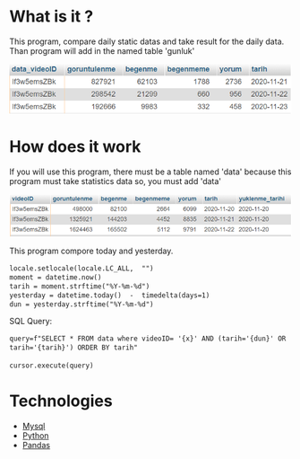 # What is it ?

  

This program, compare daily static datas and take result for the daily data. Than program will add in the named table 'gunluk'

![enter image description here](https://github.com/MrSipahi/Youtube_daily_data/blob/main/photo/daily.PNG?raw=true)

# How does it work

If you will use this program, there must be a table named 'data' because this program must take statistics data so, you must add 'data'

![enter image description here](https://github.com/MrSipahi/Youtube_daily_data/blob/main/photo/data.PNG?raw=true)

  
This program compore today and yesterday.

    locale.setlocale(locale.LC_ALL,  "")
    moment = datetime.now()    
    tarih = moment.strftime("%Y-%m-%d")
    yesterday = datetime.today()  -  timedelta(days=1)
    dun = yesterday.strftime("%Y-%m-%d")

SQL Query:

    query=f"SELECT * FROM data where videoID= '{x}' AND (tarih='{dun}' OR tarih='{tarih}') ORDER BY tarih"

    cursor.execute(query)

#  Technologies

 - [Mysql](https://www.mysql.com/)
 - [Python](https://www.python.org/)
 - [Pandas](https://pypi.org/project/pandas/)

 

